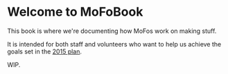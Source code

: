 Welcome to MoFoBook
=====

This book is where we're documenting how MoFos work on making stuff.

It is intended for both staff and volunteers who want to help us achieve the goals set in the [2015 plan](/learning2015/plan).

WIP.
